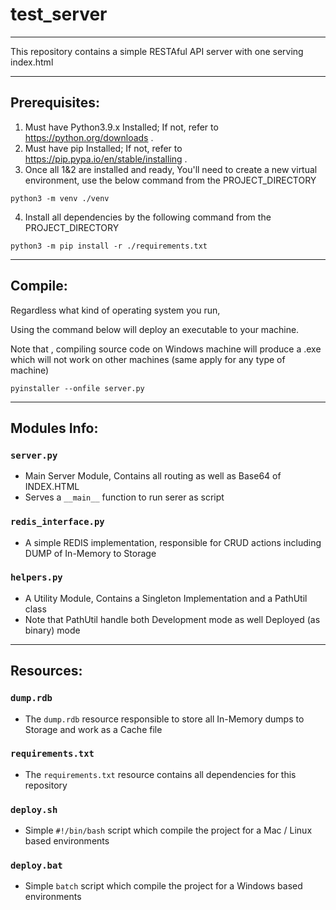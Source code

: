 # test_server

---

This repository contains a simple RESTAful API server with one serving index.html

---

## Prerequisites:

1. Must have Python3.9.x Installed; If not, refer to https://python.org/downloads . 
2. Must have pip Installed; If not, refer to https://pip.pypa.io/en/stable/installing .
3. Once all 1&2 are installed and ready, You'll need to create a new virtual environment, use the below command from the PROJECT_DIRECTORY 
```shell
python3 -m venv ./venv
```
4. Install all dependencies by the following command from the PROJECT_DIRECTORY
```shell
python3 -m pip install -r ./requirements.txt
```
---

##  Compile:
Regardless what kind of operating system you run, 

Using the command below will deploy an executable to your machine.

Note that , compiling source code on Windows machine will produce a .exe which will not work on other machines (same apply for any type of machine)
```shell
pyinstaller --onfile server.py
```

---

## Modules Info:

### `server.py`

+ Main Server Module, Contains all routing as well as Base64 of INDEX.HTML
+ Serves a `__main__` function to run serer as script

### `redis_interface.py`

+ A simple REDIS implementation, responsible for CRUD actions including DUMP of In-Memory to Storage  

### `helpers.py`

+ A Utility Module, Contains a Singleton Implementation and a PathUtil class
+ Note that PathUtil handle both Development mode as well Deployed (as binary) mode 

---

## Resources:

### `dump.rdb`
+ The `dump.rdb` resource responsible to store all In-Memory dumps to Storage and work as a Cache file

### `requirements.txt`
+ The `requirements.txt` resource contains all dependencies for this repository

### `deploy.sh` 
+ Simple `#!/bin/bash` script which compile the project for a Mac / Linux based environments 

### `deploy.bat`
+ Simple `batch` script which compile the project for a Windows based environments 